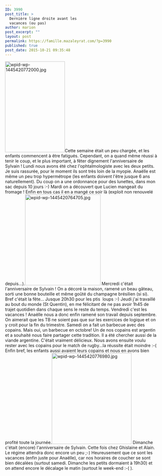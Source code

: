 ```yaml
---
ID: 3990
post_title: >
  Dernière ligne droite avant les
  vacances (ou pas)
author: marion
post_excerpt: ""
layout: post
permalink: https://famille.mazaleyrat.com/?p=3990
published: true
post_date: 2015-10-21 09:35:48
---
```

<a href="http://famille.mazaleyrat.com/wordpress/wp-content/uploads/2015/10/wpid-wp-1445420772000.jpg"><img src="http://famille.mazaleyrat.com/wordpress/wp-content/uploads/2015/10/wpid-wp-1445420772000-197x300.jpg" alt="wpid-wp-1445420772000.jpg" width="197" height="300" class="alignleft size-medium wp-image-3994" /></a>Cette semaine était un peu chargée, et les enfants commencent à être fatigués. Cependant, on a quand même réussi à tenir le coup, et le plus important, à fêter dignement l'anniversaire de Sylvain !
Lundi nous avons été chez l'ophtalmologiste avec les deux petits. Je suis rassurée, pour le moment ils sont très loin de la myopie. Anaëlle est même un peu trop hypermétrope (les enfants doivent l'être jusque 6 ans naturellement). Du coup on a une ordonnance pour des lunettes, dans mon sac depuis 10 jours :-)
Mardi on a découvert que Lucien mangeait du fromage ! Enfin en tous cas il en a mangé ce soir là (exploit non renouvelé depuis...).<a href="http://famille.mazaleyrat.com/wordpress/wp-content/uploads/2015/10/wpid-wp-1445420764705.jpg"><img src="http://famille.mazaleyrat.com/wordpress/wp-content/uploads/2015/10/wpid-wp-1445420764705-249x300.jpg" alt="wpid-wp-1445420764705.jpg" width="249" height="300" class="alignright size-medium wp-image-3993" /></a>
Mercredi c'était l'anniversaire de Sylvain ! On a décoré la maison, ramené un beau gâteau, sorti une bonne bouteille et même goûté du champagne brésilien (si si). Bref c'était la fête... Jusque 20h30 pour les ptis&nbsp; loups :-)
Jeudi j'ai travaillé au bout du monde (St Quentin), en me félicitant de ne pas avoir 1h45 de trajet quotidien dans chaque sens le reste du temps.
Vendredi c'est les vacances ! Anaëlle nous a donc enfin ramené son travail depuis septembre. On aimerait que les TB ne soient pas que sur les exercices de logique et on y croit pour la fin du trimestre.
Samedi on a fait un barbecue avec des copains. Mais oui, un barbecue en octobre! Un de nos copains est argentin et a souhaité nous faire partager cette tradition. Il a été chercher aussi de la viande argentine. C'était vraiment délicieux. Nous avons ensuite voulu rester avec les copains pour le match de rugby...la réussite était moindre :-( Enfin bref, les enfants aussi avaient leurs copains et nous en avons bien profité toute la journée.<a href="http://famille.mazaleyrat.com/wordpress/wp-content/uploads/2015/10/wpid-wp-1445420776980.jpg"><img src="http://famille.mazaleyrat.com/wordpress/wp-content/uploads/2015/10/wpid-wp-1445420776980-263x300.jpg" alt="wpid-wp-1445420776980.jpg" width="263" height="300" class="alignleft size-medium wp-image-3995" /></a>
Dimanche c'était (encore) l'anniversaire de Sylvain. Cette fois chez Ghislaine et Alain. Le régime attendra donc encore un peu ;-)
Heureusement que ce sont les vacances (enfin juste pour Anaëlle), car nos horaires de coucher se sont bien décalées (surtout samedi. Dimanche les petits dormaient à 19h30) et on attend encore le décalage le matin (surtout le week-end :-( ).